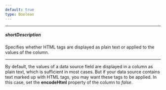 ```yaml
---
default: true
type: Boolean
---
```

---
##### shortDescription
Specifies whether HTML tags are displayed as plain text or applied to the values of the column.

---
By default, the values of a data source field are displayed in a column as plain text, which is sufficient in most cases. But if your data source contains text marked up with HTML tags, you may want these tags to be applied. In this case, set the **encodeHtml** property of the column to *false*.